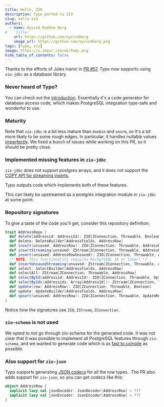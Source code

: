 ```yaml
---
title: Hello, ZIO
description: Typo ported to ZIO
slug: hello-zio
authors:
  - name: Øyvind Raddum Berg
#    title: 
    url: https://github.com/oyvindberg
    image_url: https://github.com/oyvindberg.png
tags: [typo, zio]
image: https://i.imgur.com/mErPwqL.png
hide_table_of_contents: false
---
```



Thanks to the efforts of Jules Ivanic in [PR #57](https://github.com/oyvindberg/typo/pull/57),
Typo now supports using `zio-jdbc` as a database library.

### Never heard of Typo? 

You can check out the [introduction](https://oyvindberg.github.io/typo/docs/).
Essentially it's a code generator for database access code, which makes PostgreSQL integration type-safe and wonderful to use.

### Maturity
Note that `zio-jdbc` is a bit less mature than `doobie` and `anorm`, so it's a bit more likely to be some rough edges.
In particular, it handles nullable values [imperfectly](https://github.com/zio/zio-jdbc/issues/188).
We fixed a bunch of issues while working on this PR, so it should be pretty close.

### Implemented missing features in `zio-jdbc`

`zio-jdbc` does not support postgres arrays, and it does not support
the [COPY API for streaming inserts](/docs/other-features/streaming-inserts).

Typo outputs code which implements both of these features.

This can likely be upstreamed as a postgres integration module in `zio-jdbc` at some point.

<!-- truncate -->

### Repository signatures

To give a taste of the code you'll get, consider this repository definition:

```scala
trait AddressRepo {
  def delete(addressid: AddressId): ZIO[ZConnection, Throwable, Boolean]
  def delete: DeleteBuilder[AddressFields, AddressRow]
  def insert(unsaved: AddressRow): ZIO[ZConnection, Throwable, AddressRow]
  def insertStreaming(unsaved: ZStream[ZConnection, Throwable, AddressRow], batchSize: Int): ZIO[ZConnection, Throwable, Long]
  def insert(unsaved: AddressRowUnsaved): ZIO[ZConnection, Throwable, AddressRow]
  /* NOTE: this functionality requires PostgreSQL 16 or later! */
  def insertUnsavedStreaming(unsaved: ZStream[ZConnection, Throwable, AddressRowUnsaved], batchSize: Int): ZIO[ZConnection, Throwable, Long]
  def select: SelectBuilder[AddressFields, AddressRow]
  def selectAll: ZStream[ZConnection, Throwable, AddressRow]
  def selectById(addressid: AddressId): ZIO[ZConnection, Throwable, Option[AddressRow]]
  def selectByIds(addressids: Array[AddressId]): ZStream[ZConnection, Throwable, AddressRow]
  def update(row: AddressRow): ZIO[ZConnection, Throwable, Boolean]
  def update: UpdateBuilder[AddressFields, AddressRow]
  def upsert(unsaved: AddressRow): ZIO[ZConnection, Throwable, UpdateResult[AddressRow]]
}
```

Notice how the signatures use `ZIO`, `ZStream`, `ZConnection`.

### `zio-schema` is not used

We opted to *not* go through zio-schema for the generated code. It was not clear that it was possible to implement all
PostgreSQL features through `zio-schema`, and we wanted to generate code which is as [fast to compile](/docs/other-features/faster-compilation) as possible.

### Also support for `zio-json`

Typo supports generating [JSON codecs](/docs/other-features/json) for all the row types..
The PR also adds support for `zio-json`, so you can get codecs like this:

```scala
object AddressRow {
  implicit lazy val jsonDecoder: JsonDecoder[AddressRow] = ???
  implicit lazy val jsonEncoder: JsonEncoder[AddressRow] = ???
}
```
